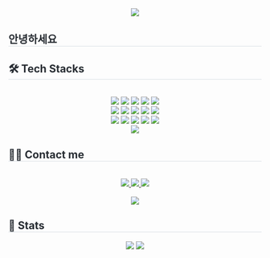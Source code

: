 <div align= "center">
    <img src="https://capsule-render.vercel.app/api?type=waving&color=0:ffffff,100:030202&height=180&text=Welcome%20to%20zini's%20github&animation=fadeIn&fontColor=000000&fontSize=50" />
    </div>
    <div style="text-align: left;"> 
    <h2 style="border-bottom: 1px solid #d8dee4; color: #282d33;"> 안녕하세요 </h2>  
    <div style="font-weight: 700; font-size: 15px; text-align: left; color: #282d33;">  </div> 
    </div>
    <div style="text-align: left;">
    <h2 style="border-bottom: 1px solid #d8dee4; color: #282d33;"> 🛠️ Tech Stacks </h2> <br> 
    <div  align= "center"> <img src="https://img.shields.io/badge/Discord-5865F2?style=social&logo=Discord&logoColor=white">
          <img src="https://img.shields.io/badge/Expo-000020?style=social&logo=Expo&logoColor=white">
          <img src="https://img.shields.io/badge/Figma-F24E1E?style=social&logo=Figma&logoColor=white">
          <img src="https://img.shields.io/badge/Firebase-FFCA28?style=social&logo=Firebase&logoColor=white">
          <img src="https://img.shields.io/badge/Git-F05032?style=social&logo=Git&logoColor=white">
          <br/><img src="https://img.shields.io/badge/Github-181717?style=social&logo=Github&logoColor=white">
          <img src="https://img.shields.io/badge/Javascript-F7DF1E?style=social&logo=Javascript&logoColor=white">
          <img src="https://img.shields.io/badge/Node.js-339933?style=social&logo=Node.js&logoColor=white">
          <img src="https://img.shields.io/badge/Notion-000000?style=social&logo=Notion&logoColor=white">
          <img src="https://img.shields.io/badge/React-61DAFB?style=social&logo=React&logoColor=white">
          <br/><img src="https://img.shields.io/badge/ReactNative-61DAFB?style=social&logo=React&logoColor=white">
          <img src="https://img.shields.io/badge/Recoil-0179f3?style=social&logo=Recoil&logoColor=white">
          <img src="https://img.shields.io/badge/Redux-764ABC?style=social&logo=Redux&logoColor=white">
          <img src="https://img.shields.io/badge/Sass-CC6699?style=social&logo=Sass&logoColor=white">
          <img src="https://img.shields.io/badge/Vercel-000000?style=social&logo=Vercel&logoColor=white">
          <br/><img src="https://img.shields.io/badge/StyledComponents-DB7093?style=social&logo=StyledComponents&logoColor=white">
          </div>
    </div>
    <div style="text-align: left;">
    <h2 style="border-bottom: 1px solid #d8dee4; color: #282d33;"> 🧑‍💻 Contact me </h2> <br> 
    <div align= "center"> <a href=https://www.instagram.com/as_zini/?hl=ko> <img src="https://img.shields.io/badge/Instagram-E4405F?style=social&logo=Instagram&logoColor=white&link=https://www.instagram.com/as_zini/?hl=ko"> </a>
         <a href=> <img src="https://img.shields.io/badge/Notion-000000?style=social&logo=Notion&logoColor=white&link="> </a>
         <a href=> <img src="https://img.shields.io/badge/Velog-20C997?style=social&logo=Velog&logoColor=white&link="> </a>
          </div>  <br> 
    <div align= "center"> <a href="https://hits.seeyoufarm.com"> <img src="https://hits.seeyoufarm.com/api/count/incr/badge.svg?url=https%3A%2F%2Fgithub.com%2Fas-zini%2F&count_bg=%23000000&title_bg=%23000000&icon=github.svg&icon_color=%23FFFFFF&title=GitHub&edge_flat=false"/></a>
       </div> 
    </div>
    <div style="text-align: left;"> 
    <h2 style="border-bottom: 1px solid #d8dee4; color: #282d33;"> 🏅 Stats </h2> <div align= "center"> <img src="https://github-readme-stats.vercel.app/api?username=as-zini&custom_title=as-zini's Github Stat&bg_color=180,000000,&title_color=000000&text_color=000000"
        /> <img src="https://github-readme-stats.vercel.app/api/top-langs/?username=as-zini&layout=compact&bg_color=180,000000,&title_color=000000&text_color=000000"
          /> </div> 
    </div>
    
